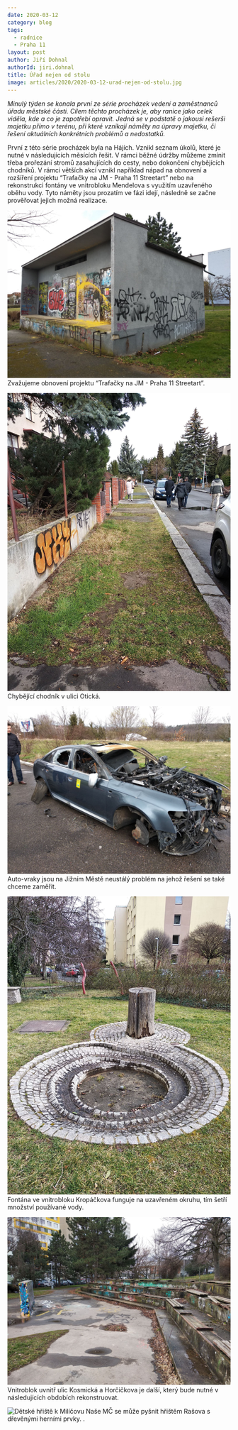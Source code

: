 ```yaml
---
date: 2020-03-12
category: blog
tags: 
  - radnice
  - Praha 11
layout: post
author: Jiří Dohnal
authorId: jiri.dohnal
title: Úřad nejen od stolu
image: articles/2020/2020-03-12-urad-nejen-od-stolu.jpg
---
```


*Minulý týden se konala první ze série procházek vedení a zaměstnanců úřadu městské části. Cílem těchto procházek je, aby ranice jako celek viděla, kde a co je zapotřebí opravit. Jedná se v podstatě o jakousi rešerši majetku přímo v terénu, při které vznikají náměty na úpravy majetku, či řešení aktuálních konkrétních problémů a nedostatků.*

První z této série procházek byla na Hájích. Vznikl seznam úkolů, které je nutné v následujících měsících řešit. V rámci běžné údržby můžeme zmínit třeba prořezání stromů zasahujících do cesty, nebo dokončení chybějících chodníků. V rámci větších akcí vznikl například nápad na obnovení a rozšíření projektu “Trafačky na JM - Praha 11 Streetart” nebo na rekonstrukci fontány ve vnitrobloku Mendelova s využitím uzavřeného oběhu vody. Tyto náměty jsou prozatím ve fázi idejí, následně se začne prověřovat jejich možná realizace.


![Trafo stanice](/assets/img/articles/2020/2020-03-12-urad-nejen-od-stolu-I.jpg)
Zvažujeme obnovení projektu “Trafačky na JM - Praha 11 Streetart”.

![Ulice Otická](/assets/img/articles/2020/2020-03-12-urad-nejen-od-stolu-II.jpg)
Chybějící chodník v ulici Otická.

![Autovrak](/assets/img/articles/2020/2020-03-12-urad-nejen-od-stolu-III.jpg)
Auto-vraky jsou na Jižním Městě neustálý problém na jehož řešení se také chceme zaměřit.

![Fontána ve vnitrobloku Kropáčkova](/assets/img/articles/2020/2020-03-12-urad-nejen-od-stolu-IV.jpg)
Fontána ve vnitrobloku Kropáčkova funguje na uzavřeném okruhu, tím šetří množství používané vody.

![Vnitroblok Kosmická Horčičkova](/assets/img/articles/2020/2020-03-12-urad-nejen-od-stolu-V.jpg)
Vnitroblok uvnitř ulic Kosmická a Horčičkova je další, který bude nutné v následujících obdobích rekonstruovat.

![Dětské hřiště k Milíčovu](/assets/img/articles/2020/2020-03-12-urad-nejen-od-stolu-VI.jpg)
Naše MČ se může pyšnit hřištěm Rašova s dřevěnými herními prvky. .

